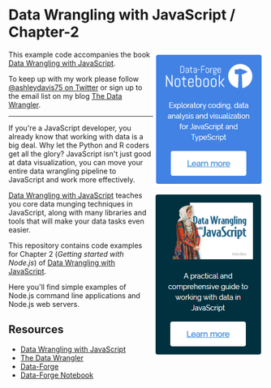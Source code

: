 # Data Wrangling with JavaScript / Chapter-2

<a target="_blank" href="https://www.data-forge-notebook.com/"><img align="right" src="images/support1.png"></a>

This example code accompanies the book [Data Wrangling with JavaScript](http://bit.ly/2t2cJu2).


To keep up with my work please follow [@ashleydavis75 on Twitter](https://twitter.com/ashleydavis75) or sign up to the email list on my blog [The Data Wrangler](http://www.the-data-wrangler.com/).

---

If you're a JavaScript developer, you already know that working with data is a big deal. Why let the Python and R coders get all the glory? JavaScript isn't just good at data visualization, you can move your entire data wrangling pipeline to JavaScript and work more effectively. 

<a target="_blank" href="https://www.data-forge-notebook.com/"><img align="right" src="images/support2.png"></a>

[Data Wrangling with JavaScript](http://bit.ly/2t2cJu2) teaches you core data munging techniques in JavaScript, along with many libraries and tools that will make your data tasks even easier.

This repository contains code examples for Chapter 2 (*Getting started with Node.js*) of [Data Wrangling with JavaScript](http://bit.ly/2t2cJu2).

Here you'll find simple examples of Node.js command line applications and Node.js web servers.

## Resources

- [Data Wrangling with JavaScript](http://bit.ly/2t2cJu2)
- [The Data Wrangler](http://www.the-data-wrangler.com/)
- [Data-Forge](http://www.data-forge-js.com/)
- [Data-Forge Notebook](http://data-forge-notebook.com/)
